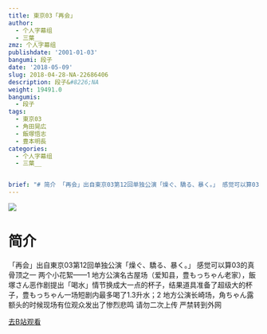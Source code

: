 ```yaml
---
title: 東京03「再会」
author:
  - 个人字幕组
  - 三葉__
zmz: 个人字幕组
publishdate: '2001-01-03'
bangumi: 段子
date: '2018-05-09'
slug: 2018-04-28-NA-22686406
description: 段子&#8226;NA
weight: 19491.0
bangumis:
  - 段子
tags:
  - 東京03
  - 角田晃広
  - 飯塚悟志
  - 豊本明長
categories:
  - 个人字幕组
  - 三葉__


brief: "# 简介 「再会」出自東京03第12回单独公演「燥ぐ、驕る、暴く。」 感觉可以算03的真骨顶之一 两个小花絮——1 地方公演名古屋场（爱知县，豊もっちゃん老家），飯塚さん恶作剧提出「喝水」情节换成大一点的杯子，结果道具准备了超级大的杯子，豊もっちゃん一场短剧内最多喝了1.3升水；2 地方公演长崎场，角ちゃん露额头的时候现场有位观众发出了惨烈悲鸣 请勿二次上传 严禁转到外网"
---
```

![](https://i.imgur.com/ndNi3lV.jpg)
# 简介  
「再会」出自東京03第12回单独公演「燥ぐ、驕る、暴く。」
感觉可以算03的真骨顶之一
两个小花絮——1 地方公演名古屋场（爱知县，豊もっちゃん老家），飯塚さん恶作剧提出「喝水」情节换成大一点的杯子，结果道具准备了超级大的杯子，豊もっちゃん一场短剧内最多喝了1.3升水；2 地方公演长崎场，角ちゃん露额头的时候现场有位观众发出了惨烈悲鸣
请勿二次上传 严禁转到外网  

[去B站观看](https://www.bilibili.com/video/av22686406/)
 
